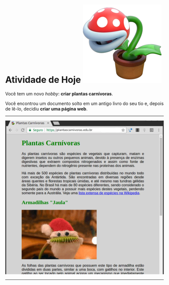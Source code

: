 <!-- {"layout": "centered-horizontal"} -->
# Atividade de Hoje ![Planta carnívora do jogo Mario Bros](../../../images/piranha-mario.png) <!--{style="height:1em;"}-->

Você tem um novo _hobby_: **criar plantas carnívoras**.
<!-- {p:style="width: 50%"} -->

Você encontrou um documento solto em um antigo livro
do seu tio e, depois de lê-lo, decidiu
**criar uma página web**.
<!-- {p:style="width: 50%"} -->

---
<!-- {"layout": "centered-horizontal", "state":"show-active-slide-and-previous", "containerStyles": {"--show-2-slides-x-distance": "300px", "--show-2-slides-z-distance": "-400px"}} -->
![](../../../images/piranha-plant-exercise.png)

---
